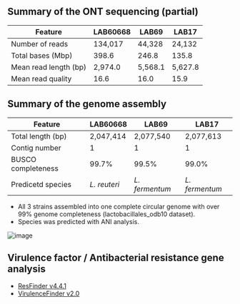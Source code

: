 ## Summary of the ONT sequencing (partial)

Feature | LAB60668 | LAB69 | LAB17
---- | ---- | ---- | ----
Number of reads | 134,017 | 44,328 | 24,132
Total bases (Mbp) | 398.6 | 246.8 | 135.8
Mean read length (bp) | 2,974.0 | 5,568.1 | 5,627.8
Mean read quality | 16.6 | 16.0 | 15.9

## Summary of the genome assembly

Feature | LAB60668 | LAB69 | LAB17
---- | ---- | ---- | ----
Total length (bp) | 2,047,414 | 2,077,540 | 2,077,613
Contig number | 1 | 1 | 1
BUSCO completeness | 99.7% | 99.5% | 99.0%
Predicetd species | _L. reuteri_ | _L. fermentum_ | _L. fermentum_

* All 3 strains assembled into one complete circular genome with over 99% genome completeness (lactobacillales_odb10 dataset).
* Species was predicted with ANI analysis.

![image](https://github.com/logcossin/ForReport/assets/49052882/7f58269e-c4bd-47f3-8ea0-10a3dddf7154)

## Virulence factor / Antibacterial resistance gene analysis

* [ResFinder v4.4.1](http://genepi.food.dtu.dk/resfinder)
* [VirulenceFinder v2.0](https://cge.food.dtu.dk/services/VirulenceFinder/)

